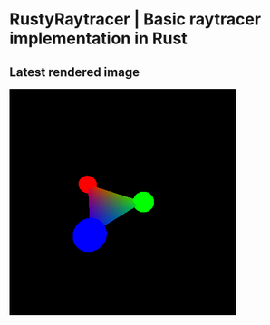 # RustyRaytracer | Basic raytracer implementation in Rust

## Latest rendered image
![Latest rendered image](render.png)
